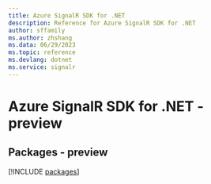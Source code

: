 ```yaml
---
title: Azure SignalR SDK for .NET
description: Reference for Azure SignalR SDK for .NET
author: sffamily
ms.author: zhshang
ms.data: 06/29/2023
ms.topic: reference
ms.devlang: dotnet
ms.service: signalr
---
```

# Azure SignalR SDK for .NET - preview
## Packages - preview
[!INCLUDE [packages](signalr-index.md)]